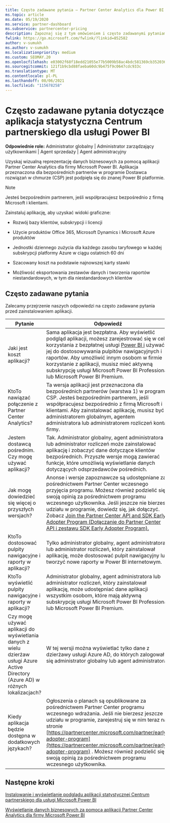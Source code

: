 ```yaml
---
title: Często zadawane pytania — Partner Center Analytics dla Power BI
ms.topic: article
ms.date: 05/19/2020
ms.service: partner-dashboard
ms.subservice: partnercenter-pricing
description: Zapoznaj się z tym omówieniem i często zadawanymi pytaniami na temat aplikacja statystyczna Centrum partnerskiego dla usługi Power BI zaprojektowanych dla bezpośrednich partnerów w programie Dostawca rozwiązań w chmurze (CSP).
fwlink: https://go.microsoft.com/fwlink/?linkid=852582
author: v-sumukh
ms.author: v-sumukh
ms.localizationpriority: medium
ms.custom: SEOMAY.20
ms.openlocfilehash: e03002f68f18edd21055e77b5009b58ac4bdc581369cb352036f78e082b6a60c
ms.sourcegitcommit: 121f1b9cbd88faeba60dc9b475f9c0647cdc933c
ms.translationtype: MT
ms.contentlocale: pl-PL
ms.lasthandoff: 08/06/2021
ms.locfileid: "115678258"
---
```

# <a name="faqs-for-the-partner-center-analytics-app-for-power-bi"></a>Często zadawane pytania dotyczące aplikacja statystyczna Centrum partnerskiego dla usługi Power BI



**Odpowiednie role:** Administrator globalny | Administrator zarządzający użytkownikami | Agent sprzedaży | Agent administracyjny

Uzyskaj wizualną reprezentację danych biznesowych za pomocą aplikacji Partner Center Analytics dla firmy Microsoft Power BI. Aplikacja przeznaczona dla bezpośrednich partnerów w programie Dostawca rozwiązań w chmurze (CSP) jest podpięła się do znanej Power BI platformie.

> [!NOTE]  
> Jesteś bezpośrednim partnerem, jeśli współpracujesz bezpośrednio z firmą Microsoft i klientami.

Zainstaluj aplikację, aby uzyskać widoki graficzne:

- Rozwój bazy klientów, subskrypcji i licencji

- Użycie produktów Office 365, Microsoft Dynamics i Microsoft Azure produktów

- Jednostki dziennego zużycia dla każdego zasobu taryfowego w każdej subskrypcji platformy Azure w ciągu ostatnich 60 dni

- Szacowany koszt na podstawie najnowszej karty stawki

- Możliwość eksportowania zestawów danych i tworzenia raportów niestandardowych, w tym dla niestandardowych klientów

## <a name="frequently-asked-questions"></a>Często zadawane pytania

Zalecamy przejrzenie naszych odpowiedzi na często zadawane pytania przed zainstalowaniem aplikacji.

| **Pytanie** | **Odpowiedź** |
| --- | ---------- |
| Jaki jest koszt aplikacji? | Sama aplikacja jest bezpłatna. Aby wyświetlić podgląd aplikacji, możesz zarejestrować się w celu korzystania z bezpłatnej usługi [Power BI i](https://go.microsoft.com/fwlink/p/?linkid=845347) używać jej do dostosowywania pulpitów nawigacyjnych i raportów. Aby umożliwić innym osobom w firmie korzystanie z aplikacji, musisz mieć aktywną subskrypcję usługi Microsoft Power BI Professional lub Microsoft Power BI Premium. |
| KtoTo nawiązać połączenie z Partner Center Analytics? | Ta wersja aplikacji jest przeznaczona dla bezpośrednich partnerów (warstwa 1) w programie CSP. Jesteś bezpośrednim partnerem, jeśli współpracujesz bezpośrednio z firmą Microsoft i klientami. Aby zainstalować aplikację, musisz być administratorem globalnym, agentem administratora lub administratorem rozliczeń konta firmy. |
| Jestem dostawcą pośrednim. Czy mogę używać aplikacji? | Tak. Administrator globalny, agent administratora lub administrator rozliczeń może zainstalować aplikację i zobaczyć dane dotyczące klientów bezpośrednich. Przyszłe wersje mogą zawierać funkcje, które umożliwią wyświetlanie danych dotyczących odsprzedawców pośrednich. |
| Jak mogę dowiedzieć się więcej o przyszłych wersjach? | Anonse i wersje zapoznawcze są udostępniane za pośrednictwem Partner Center wczesnego przyjęcia programu. Możesz również podzielić się swoją opinią za pośrednictwem programu wczesnego użytkownika. Jeśli jeszcze nie bierzesz udziału w programie, dowiedz się, jak dołączyć. Zobacz [Join the Partner Center API and SDK Early Adopter Program (Dołączanie do Partner Center API i zestawu SDK Early Adopter Program).](/partner-center/develop/early-adopter-program)  |
| KtoTo dostosować pulpity nawigacyjne i raporty w aplikacji? | Tylko administrator globalny, agent administratora lub administrator rozliczeń, który zainstalował aplikację, może dostosować pulpit nawigacyjny lub tworzyć nowe raporty w Power BI internetowym. |
| KtoTo wyświetlić pulpity nawigacyjne i raporty w aplikacji? | Administrator globalny, agent administratora lub administrator rozliczeń, który zainstalował aplikację, może udostępniać dane aplikacji wszystkim osobom, które mają aktywną subskrypcję usługi Microsoft Power BI Professional lub Microsoft Power BI Premium. |
| Czy mogę używać aplikacji do wyświetlania danych z wielu dzierżaw usługi Azure Active Directory (Azure AD) w różnych lokalizacjach? | W tej wersji można wyświetlać tylko dane z dzierżawy usługi Azure AD, do których zalogował się administrator globalny lub agent administratora. | 
| Kiedy aplikacja będzie dostępna w dodatkowych językach? | Ogłoszenia o planach są opublikowane za pośrednictwem Partner Center programu wczesnego wdrażania. Jeśli nie bierzesz jeszcze udziału w programie, zarejestruj się w nim teraz na stronie [https://partnercenter.microsoft.com/partner/early-adopter-program](https://partnercenter.microsoft.com/partner/early-adopter-program) . Możesz również podzielić się swoją opinią za pośrednictwem programu wczesnego użytkownika. | 



## <a name="next-steps"></a>Następne kroki

[Instalowanie i wyświetlanie podglądu aplikacji statystycznej Centrum partnerskiego dla usługi Microsoft Power BI](power-bi-app-for-direct-partners-install.md)

[Wyświetlanie danych biznesowych za pomocą aplikacji Partner Center Analytics dla firmy Microsoft Power BI](power-bi-app-for-direct-partners-use.md)